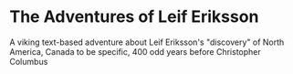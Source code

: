 # The Adventures of Leif Eriksson
A viking text-based adventure about Leif Eriksson's "discovery" of North America, Canada to be specific, 400 odd years before Christopher Columbus
